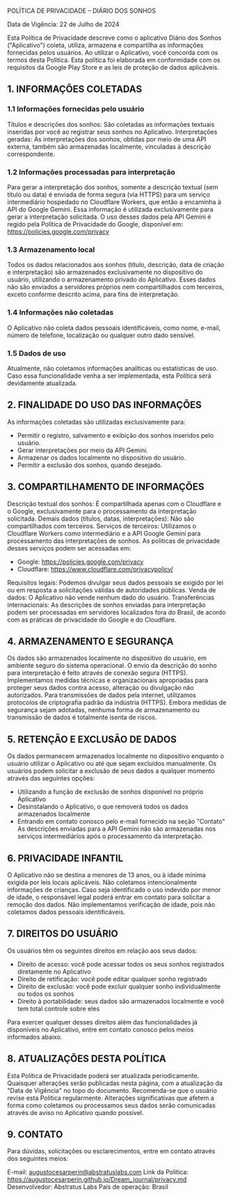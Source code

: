 POLÍTICA DE PRIVACIDADE – DIÁRIO DOS SONHOS

Data de Vigência: 22 de Julho de 2024

Esta Política de Privacidade descreve como o aplicativo Diário dos Sonhos ("Aplicativo") coleta, utiliza, armazena e compartilha as informações fornecidas pelos usuários. Ao utilizar o Aplicativo, você concorda com os termos desta Política. Esta política foi elaborada em conformidade com os requisitos da Google Play Store e as leis de proteção de dados aplicáveis.

## 1. INFORMAÇÕES COLETADAS

### 1.1 Informações fornecidas pelo usuário
Títulos e descrições dos sonhos: São coletadas as informações textuais inseridas por você ao registrar seus sonhos no Aplicativo.
Interpretações geradas: As interpretações dos sonhos, obtidas por meio de uma API externa, também são armazenadas localmente, vinculadas à descrição correspondente.

### 1.2 Informações processadas para interpretação
Para gerar a interpretação dos sonhos, somente a descrição textual (sem título ou data) é enviada de forma segura (via HTTPS) para um serviço intermediário hospedado no Cloudflare Workers, que então a encaminha à API do Google Gemini.
Essa informação é utilizada exclusivamente para gerar a interpretação solicitada.
O uso desses dados pela API Gemini é regido pela Política de Privacidade do Google, disponível em: https://policies.google.com/privacy

### 1.3 Armazenamento local
Todos os dados relacionados aos sonhos (título, descrição, data de criação e interpretação) são armazenados exclusivamente no dispositivo do usuário, utilizando o armazenamento privado do Aplicativo.
Esses dados não são enviados a servidores próprios nem compartilhados com terceiros, exceto conforme descrito acima, para fins de interpretação.

### 1.4 Informações não coletadas
O Aplicativo não coleta dados pessoais identificáveis, como nome, e-mail, número de telefone, localização ou qualquer outro dado sensível.

### 1.5 Dados de uso
Atualmente, não coletamos informações analíticas ou estatísticas de uso. Caso essa funcionalidade venha a ser implementada, esta Política será devidamente atualizada.

## 2. FINALIDADE DO USO DAS INFORMAÇÕES

As informações coletadas são utilizadas exclusivamente para:
- Permitir o registro, salvamento e exibição dos sonhos inseridos pelo usuário.
- Gerar interpretações por meio da API Gemini.
- Armazenar os dados localmente no dispositivo do usuário.
- Permitir a exclusão dos sonhos, quando desejado.

## 3. COMPARTILHAMENTO DE INFORMAÇÕES

Descrição textual dos sonhos: É compartilhada apenas com o Cloudflare e o Google, exclusivamente para o processamento da interpretação solicitada.
Demais dados (títulos, datas, interpretações): Não são compartilhados com terceiros.
Serviços de terceiros: Utilizamos o Cloudflare Workers como intermediário e a API Google Gemini para processamento das interpretações de sonhos. As políticas de privacidade desses serviços podem ser acessadas em:
- Google: https://policies.google.com/privacy
- Cloudflare: https://www.cloudflare.com/privacypolicy/

Requisitos legais: Podemos divulgar seus dados pessoais se exigido por lei ou em resposta a solicitações válidas de autoridades públicas.
Venda de dados: O Aplicativo não vende nenhum dado do usuário.
Transferências internacionais: As descrições de sonhos enviadas para interpretação podem ser processadas em servidores localizados fora do Brasil, de acordo com as práticas de privacidade do Google e do Cloudflare.

## 4. ARMAZENAMENTO E SEGURANÇA

Os dados são armazenados localmente no dispositivo do usuário, em ambiente seguro do sistema operacional.
O envio da descrição do sonho para interpretação é feito através de conexão segura (HTTPS).
Implementamos medidas técnicas e organizacionais apropriadas para proteger seus dados contra acesso, alteração ou divulgação não autorizados.
Para transmissões de dados pela internet, utilizamos protocolos de criptografia padrão da indústria (HTTPS).
Embora medidas de segurança sejam adotadas, nenhuma forma de armazenamento ou transmissão de dados é totalmente isenta de riscos.

## 5. RETENÇÃO E EXCLUSÃO DE DADOS

Os dados permanecem armazenados localmente no dispositivo enquanto o usuário utilizar o Aplicativo ou até que sejam excluídos manualmente.
Os usuários podem solicitar a exclusão de seus dados a qualquer momento através das seguintes opções:
- Utilizando a função de exclusão de sonhos disponível no próprio Aplicativo
- Desinstalando o Aplicativo, o que removerá todos os dados armazenados localmente
- Entrando em contato conosco pelo e-mail fornecido na seção "Contato"
As descrições enviadas para a API Gemini não são armazenadas nos serviços intermediários após o processamento da interpretação.

## 6. PRIVACIDADE INFANTIL

O Aplicativo não se destina a menores de 13 anos, ou à idade mínima exigida por leis locais aplicáveis.
Não coletamos intencionalmente informações de crianças. Caso seja identificado o uso indevido por menor de idade, o responsável legal poderá entrar em contato para solicitar a remoção dos dados.
Não implementamos verificação de idade, pois não coletamos dados pessoais identificáveis.

## 7. DIREITOS DO USUÁRIO

Os usuários têm os seguintes direitos em relação aos seus dados:
- Direito de acesso: você pode acessar todos os seus sonhos registrados diretamente no Aplicativo
- Direito de retificação: você pode editar qualquer sonho registrado
- Direito de exclusão: você pode excluir qualquer sonho individualmente ou todos os sonhos
- Direito à portabilidade: seus dados são armazenados localmente e você tem total controle sobre eles

Para exercer qualquer desses direitos além das funcionalidades já disponíveis no Aplicativo, entre em contato conosco pelos meios informados abaixo.

## 8. ATUALIZAÇÕES DESTA POLÍTICA

Esta Política de Privacidade poderá ser atualizada periodicamente.
Quaisquer alterações serão publicadas nesta página, com a atualização da "Data de Vigência" no topo do documento.
Recomenda-se que o usuário revise esta Política regularmente.
Alterações significativas que afetem a forma como coletamos ou processamos seus dados serão comunicadas através de aviso no Aplicativo quando possível.

## 9. CONTATO

Para dúvidas, solicitações ou esclarecimentos, entre em contato através dos seguintes meios:

E-mail: augustocesarperin@abstratuslabs.com
Link da Política: https://augustocesarperin.github.io/Dream_journal/privacy.md
Desenvolvedor: Abstratus Labs
País de operação: Brasil
